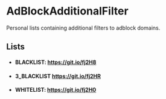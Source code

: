 # AdBlockAdditionalFilter
Personal lists containing additional filters to adblock domains.

## Lists
- #### BLACKLIST: https://git.io/fj2H8
- #### 3_BLACKLIST https://git.io/fj2HR
- #### WHITELIST: https://git.io/fj2H0

